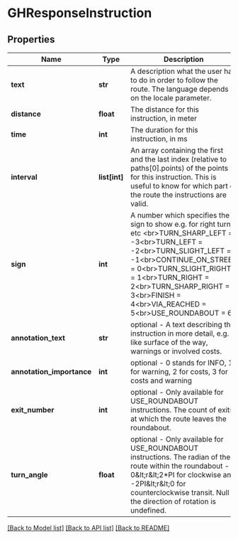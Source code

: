 # GHResponseInstruction

## Properties
Name | Type | Description | Notes
------------ | ------------- | ------------- | -------------
**text** | **str** | A description what the user has to do in order to follow the route. The language depends on the locale parameter. | [optional] 
**distance** | **float** | The distance for this instruction, in meter | [optional] 
**time** | **int** | The duration for this instruction, in ms | [optional] 
**interval** | **list[int]** | An array containing the first and the last index (relative to paths[0].points) of the points for this instruction. This is useful to know for which part of the route the instructions are valid. | [optional] 
**sign** | **int** | A number which specifies the sign to show e.g. for right turn etc &lt;br&gt;TURN_SHARP_LEFT &#x3D; -3&lt;br&gt;TURN_LEFT &#x3D; -2&lt;br&gt;TURN_SLIGHT_LEFT &#x3D; -1&lt;br&gt;CONTINUE_ON_STREET &#x3D; 0&lt;br&gt;TURN_SLIGHT_RIGHT &#x3D; 1&lt;br&gt;TURN_RIGHT &#x3D; 2&lt;br&gt;TURN_SHARP_RIGHT &#x3D; 3&lt;br&gt;FINISH &#x3D; 4&lt;br&gt;VIA_REACHED &#x3D; 5&lt;br&gt;USE_ROUNDABOUT &#x3D; 6 | [optional] 
**annotation_text** | **str** | optional - A text describing the instruction in more detail, e.g. like surface of the way, warnings or involved costs. | [optional] 
**annotation_importance** | **int** | optional - 0 stands for INFO, 1 for warning, 2 for costs, 3 for costs and warning | [optional] 
**exit_number** | **int** | optional - Only available for USE_ROUNDABOUT instructions. The count of exits at which the route leaves the roundabout. | [optional] 
**turn_angle** | **float** | optional - Only available for USE_ROUNDABOUT instructions. The radian of the route within the roundabout - 0&amp;lt;r&amp;lt;2*PI for clockwise and -2PI&amp;lt;r&amp;lt;0 for counterclockwise transit. Null if the direction of rotation is undefined. | [optional] 

[[Back to Model list]](../README.md#documentation-for-models) [[Back to API list]](../README.md#documentation-for-api-endpoints) [[Back to README]](../README.md)


